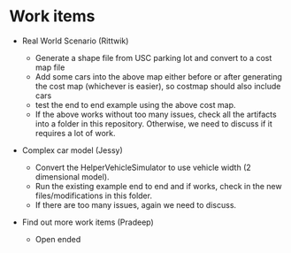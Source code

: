 # Work items
- Real World Scenario (Rittwik)
  - Generate a shape file from USC parking lot and convert to a cost map file
  - Add some cars into the above map either before or after generating the cost map (whichever is easier), so costmap should also include cars
  - test the end to end example using the above cost map.
  - If the above works without too many issues, check all the artifacts into a folder in this repository. Otherwise, we need to discuss if it requires a lot of work.

- Complex car model (Jessy)
  - Convert the HelperVehicleSimulator to use vehicle width (2 dimensional model).
  - Run the existing example end to end and if works, check in the new files/modifications in this folder.
  - If there are too many issues, again we need to discuss.

- Find out more work items (Pradeep)
  - Open ended
